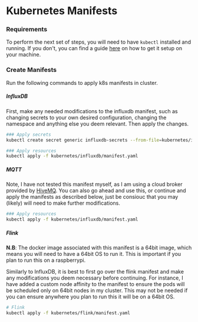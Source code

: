 # Kubernetes Manifests

### Requirements

To perform the next set of steps, you will need to have `kubectl` installed and running. If you don't, you can find a guide [here](https://kubernetes.io/docs/tasks/tools/install-kubectl-linux/) on how to get it setup on your machine.

### Create Manifests

Run the following commands to apply k8s manifests in cluster.

##### InfluxDB

First, make any needed modifications to the influxdb manifest, such as changing secrets to your own desired configuration, changing the namespace and anything else you deem relevant. Then apply the changes.

```bash
### Apply secrets
kubectl create secret generic influxdb-secrets --from-file=kubernetes/influxdb/manifest.yaml

### Apply resources
kubectl apply -f kubernetes/influxdb/manifest.yaml
```

##### MQTT

Note, I have not tested this manifest myself, as I am using a cloud broker provided by [HiveMQ](https://console.hivemq.cloud/). You can also go ahead and use this, or continue and apply the manifests as described below, just be consiouc that you may (likely) will need to make further modifications.

```bash
### Apply resources
kubectl apply -f kubernetes/influxdb/manifest.yaml
```

##### Flink

**N.B**: The docker image associated with this manifest is a 64bit image, which means you will need to have a 64bit OS to run it. This is important if you plan to run this on a raspberrypi.

Similarly to InfluxDB, it is best to first go over the flink manifest and make any modifications you deem necessary before continuing. For instance, I have added a custom node affinity to the manifest to ensure the pods will be scheduled only on 64bit nodes in my cluster. This may not be needed if you can ensure anywhere you plan to run this it will be on a 64bit OS.

```bash
# Flink
kubectl apply -f kubernetes/flink/manifest.yaml
```
